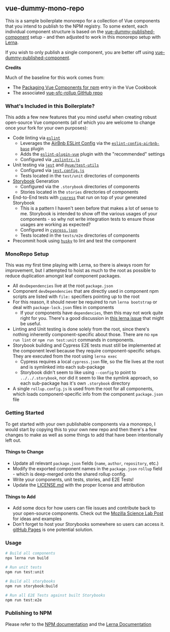 ## vue-dummy-mono-repo

This is a sample boilerplate monorepo for a collection of Vue components that you intend to publish to the NPM registry.  To some extent, each individual component structure is based on the [vue-dummy-published-component](https://github.com/brophdawg11/vue-dummy-published-component) setup - and then adjusted to work in this monorepo setup with [Lerna](https://github.com/lerna/lerna).

If you wish to only publish a single component, you are better off using [vue-dummy-published-component](https://github.com/brophdawg11/vue-dummy-published-component).

**Credits**

Much of the baseline for this work comes from:

* The [Packaging Vue Components for npm](https://vuejs.org/v2/cookbook/packaging-sfc-for-npm.html) entry in the Vue Cookbook
* The associated [vue-sfc-rollup GitHub repo](https://github.com/team-innovation/vue-sfc-rollup)


### What's Included in this Boilerplate?

This adds a few new features that you mind useful when creating robust open-source Vue components (all of which you are welcome to change once your fork for your own purposes): 

* Code linting via [`eslint`](https://eslint.org/)
  * Leverages the [AirBnb ESLint Config](https://github.com/airbnb/javascript) via the [`eslint-config-airbnb-base`](https://github.com/airbnb/javascript/tree/master/packages/eslint-config-airbnb-base) plugin
  * Adds the [`eslint-plugin-vue`](https://github.com/vuejs/eslint-plugin-vue) plugin with the "recommended" settings
  * Configured via [`.eslintrc.js`](./.eslintrc.js)
* Unit testing via [`jest`](https://jestjs.io/) and [`@vue/test-utils`](https://vue-test-utils.vuejs.org)
  * Configured via [`jest.config.js`](./jest.config.js)
  * Tests located in the `test/unit` directories of components
* [Storybook](https://storybook.js.org/) Generation
  * Configured via the `.storybook` directories of components
  * Stories located in the `stories` directories of components
* End-to-End tests with [`cypress`](https://www.cypress.io/) that run on top of your generated Storybook  
  * This is a pattern I haven't seen before that makes a lot of sense to me.  Storybook is intended to show off the various usages of your components - so why not write integration tests to ensure those usages are working as expected?
  * Configured in [`cypress.json`](./cypress.json)
  * Tests located in the `tests/e2e` directories of components
* Precommit hook using [`husky`](https://github.com/typicode/husky) to lint and test the component


### MonoRepo Setup

This was my first time playing with Lerna, so there is always room for improvement, but I attempted to hoist as much to the root as possible to reduce duplication amongst leaf component packages.

* All `devDependencies` live at the root `package.json`
* Component `devDependencies` that are directly used in component npm scripts are listed with `file:` specifiers pointing up to the root
* For this reason, it should never be required to run `lerna bootstrap` or deal with `package-lock.json` files in components
  * If your components have `dependencies`, then this may not work quite right for you.  There's a good discussion in [this lerna issue](https://github.com/lerna/lerna/issues/1415) that might be useful.
* Linting and Unit testing is done solely from the root, since there's nothing inherently component-specific about those.  There are no `npm run lint` or `npm run test:unit` commands in components.
* Storybook building and Cypress E2E tests must still be implemented at the component level because they require component-specific setups.  They are executed from the root using `lerna exec`
  * Cypress requires a local `cypress.json` file, so the file lives at the root and is symlinked into each sub-package
  * Storybook didn't seem to like using `--config` to point to `../../.storybook`, nor did it seem to like the symlink approach, so each sub-package has it's own `.storybook` directory
* A single `rollup.config.js` is used from the root for all components, which loads component-specific info from the component `package.json` file


### Getting Started

To get started with your own publishable components via a monorepo, I would start by copying this to your own new repo and then there's a few changes to make as well as some things to add that have been intentionally left out.

#### Things to Change

* Update all relevant `package.json` fields (`name`, `author`, `repository`, etc.)
* Modify the exported component names in the `package.json` `rollup` field - which is deep-merged onto the shared rollup config.
* Write your components, unit tests, stories, and E2E Tests!
* Update the [LICENSE.md](./LICENSE.md`) with the proper license and attribution

#### Things to Add

* Add some docs for how users can file issues and contribute back to your open-source components.  Check out the [Mozilla Science Lab Post](https://mozillascience.github.io/working-open-workshop/contributing/) for ideas and examples
* Don't forget to host your Storybooks somewhere so users can access it.  [gitHub Pages](https://pages.github.com/) is one potential solution.


### Usage

```bash
# Build all components
npx lerna run build

# Run unit tests
npm run test:unit

# Build all storybooks
npm run storybook:build

# Run all E2E Tests against built Storybooks
npm run test:e2e
```

### Publishing to NPM

Please refer to the [NPM documentation](https://docs.npmjs.com/packages-and-modules/contributing-packages-to-the-registry) and the [Lerna Documentation](https://github.com/lerna/lerna/tree/master/commands/publish#readme)
